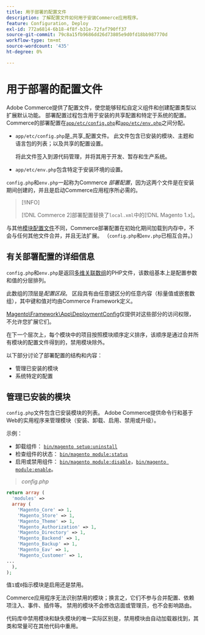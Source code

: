 ```yaml
---
title: 用于部署的配置文件
description: 了解配置文件如何用于安装Commerce应用程序。
feature: Configuration, Deploy
exl-id: 772a6814-6b18-4f8f-b31e-72faf790ff37
source-git-commit: 79c8a15fb9686dd26d73805e9d0fd18bb987770d
workflow-type: tm+mt
source-wordcount: '435'
ht-degree: 0%

---
```


# 用于部署的配置文件

Adobe Commerce提供了配置文件，使您能够轻松自定义组件和创建配置类型以扩展默认功能。 部署配置过程包含用于安装的共享配置和特定于系统的配置。 Commerce的部署配置在[`app/etc/config.php`](../reference/config-reference-configphp.md)和[`app/etc/env.php`](../reference/config-reference-envphp.md)之间分配。

- `app/etc/config.php`是&#x200B;_共享_配置文件。
此文件包含已安装的模块、主题和语言包的列表；以及共享的配置设置。

  将此文件签入到源代码管理，并将其用于开发、暂存和生产系统。

- `app/etc/env.php`包含特定于安装环境的设置。

`config.php`和`env.php`一起称为Commerce _部署配置_，因为这两个文件是在安装期间创建的，并且是启动Commerce应用程序所必需的。

>[!INFO]
>
>[!DNL Commerce 2]部署配置替换了`local.xml`中的[!DNL Magento 1.x]。

与其他[模块配置文件](../reference/module-files.md)不同，Commerce部署配置在初始化期间加载到内存中，不会与任何其他文件合并，并且无法扩展。 （`config.php`和`env.php`已相互合并。）

## 有关部署配置的详细信息

`config.php`和`env.php`是返回[多维关联数组](https://www.w3schools.com:443/php/php_arrays.asp)的PHP文件，该数组基本上是配置参数和值的分层排列。

此数组的顶层是&#x200B;_配置区段_。 区段具有由任意键区分的任意内容（标量值或嵌套数组），其中键和值对均由Commerce Framework定义。

[Magento\Framework\App\DeploymentConfig](https://github.com/magento/magento2/blob/2.4/lib/internal/Magento/Framework/App/DeploymentConfig.php)仅提供对这些部分的访问权限，不允许您扩展它们。

在下一个层次上，每个模块中的项目按照模块顺序定义排序，该顺序是通过合并所有模块的配置文件得到的，禁用模块除外。

以下部分讨论了部署配置的结构和内容：

- 管理已安装的模块
- 系统特定的配置

## 管理已安装的模块

`config.php`文件包含已安装模块的列表。 Adobe Commerce提供命令行和基于Web的实用程序来管理模块（安装、卸载、启用、禁用或升级）。

示例：

- 卸载组件： [`bin/magento setup:uninstall`](../../installation/tutorials/uninstall-modules.md)
- 检查组件的状态： [`bin/magento module:status`](https://experienceleague.adobe.com/en/docs/commerce-operations/tools/cli-reference/commerce-on-premises#modulestatus)
- 启用或禁用组件： [`bin/magento module:disable`](../../installation/tutorials/manage-modules.md)，[`bin/magento module:enable`](../../installation/tutorials/manage-modules.md)。

> _config.php_

```php
return array (
  'modules' =>
  array (
    'Magento_Core' => 1,
    'Magento_Store' => 1,
    'Magento_Theme' => 1,
    'Magento_Authorization' => 1,
    'Magento_Directory' => 1,
    'Magento_Backend' => 1,
    'Magento_Backup' => 1,
    'Magento_Eav' => 1,
    'Magento_Customer' => 1,
...
  ),
);
```

值`1`或`0`指示模块是启用还是禁用。

Commerce应用程序无法识别禁用的模块；换言之，它们不参与合并配置、依赖项注入、事件、插件等。 禁用的模块不会修改店面或管理员，也不会影响路由。

代码库中禁用模块和缺失模块的唯一实际区别是，禁用模块由自动加载器找到，其类和常量可在其他代码中重用。
